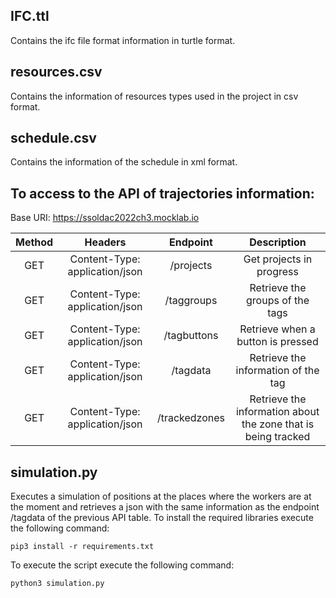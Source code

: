 
## IFC.ttl

Contains the ifc file format information in turtle format.

## resources.csv

Contains the information of resources types used in the project in csv format.

## schedule.csv

Contains the information of the schedule in xml format.


## To access to the API of trajectories information:

Base URI: https://ssoldac2022ch3.mocklab.io

| Method |             Headers            |    Endpoint   |                          Description                          |
|:------:|:------------------------------:|:-------------:|:-------------------------------------------------------------:|
|   GET  | Content-Type: application/json |   /projects   |                    Get projects in progress                   |
|   GET  | Content-Type: application/json |   /taggroups  |                Retrieve the groups of the tags                |
|   GET  | Content-Type: application/json |  /tagbuttons  |               Retrieve when a button is pressed               |
|   GET  | Content-Type: application/json |    /tagdata   |              Retrieve the information of the tag              |
|   GET  | Content-Type: application/json | /trackedzones | Retrieve the information about the zone that is being tracked |

## simulation.py

Executes a simulation of positions at the places where the workers are at the moment and retrieves a json with the same information as the endpoint /tagdata of the previous API table. To install the required libraries execute the following command:

```
pip3 install -r requirements.txt
```

To execute the script execute the following command:

```
python3 simulation.py
```